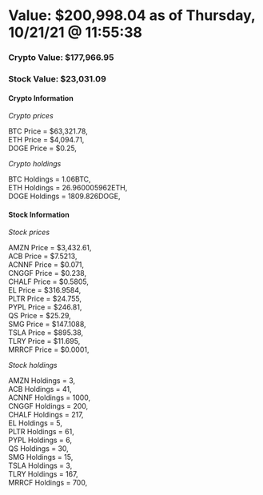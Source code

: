 # Value: $200,998.04 as of Thursday, 10/21/21 @ 11:55:38 

### Crypto Value: $177,966.95

### Stock Value: $23,031.09

#### Crypto Information 
*Crypto prices* 

BTC Price = $63,321.78,  
ETH Price = $4,094.71,  
DOGE Price = $0.25,  


*Crypto holdings* 

BTC Holdings = 1.06BTC,  
ETH Holdings = 26.960005962ETH,  
DOGE Holdings = 1809.826DOGE,  


#### Stock Information 

*Stock prices* 

AMZN Price = $3,432.61,  
ACB Price = $7.5213,  
ACNNF Price = $0.071,  
CNGGF Price = $0.238,  
CHALF Price = $0.5805,  
EL Price = $316.9584,  
PLTR Price = $24.755,  
PYPL Price = $246.81,  
QS Price = $25.29,  
SMG Price = $147.1088,  
TSLA Price = $895.38,  
TLRY Price = $11.695,  
MRRCF Price = $0.0001,  


*Stock holdings* 

AMZN Holdings = 3,  
ACB Holdings = 41,  
ACNNF Holdings = 1000,  
CNGGF Holdings = 200,  
CHALF Holdings = 217,  
EL Holdings = 5,  
PLTR Holdings = 61,  
PYPL Holdings = 6,  
QS Holdings = 30,  
SMG Holdings = 15,  
TSLA Holdings = 3,  
TLRY Holdings = 167,  
MRRCF Holdings = 700,  


